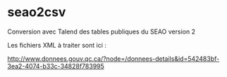 # seao2csv
Conversion avec Talend des tables publiques du SEAO version 2

Les fichiers XML à traiter sont ici :

http://www.donnees.gouv.qc.ca/?node=/donnees-details&id=542483bf-3ea2-4074-b33c-34828f783995
